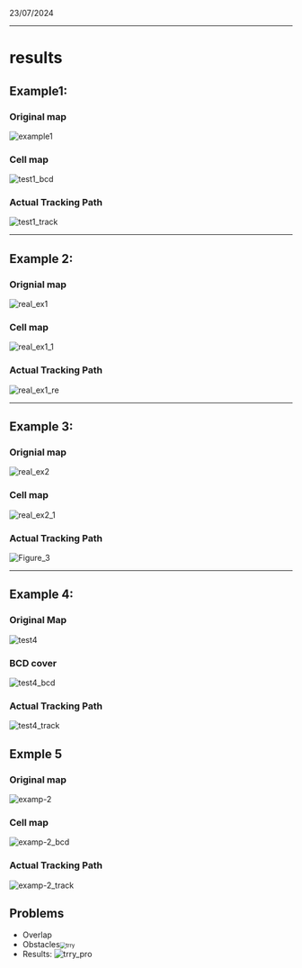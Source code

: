 23/07/2024

---

# results

## **Example1:**

### Original map

![example1](/Users/haobo/UCL/FYP/bcd_py/results/test1.png)

### Cell map

![test1_bcd](/Users/haobo/UCL/FYP/bcd_py/results/test1_bcd.png)

### Actual Tracking Path

![test1_track](/Users/haobo/UCL/FYP/bcd_py/results/test1_track.png)

---

## Example 2:

### Orignial map

![real_ex1](/Users/haobo/UCL/FYP/bcd_py/results/test2.png)

### Cell map

![real_ex1_1](/Users/haobo/UCL/FYP/bcd_py/results/test2_bcd.png)

### Actual Tracking Path

![real_ex1_re](/Users/haobo/UCL/FYP/bcd_py/results/test2_track.png)

---

## Example 3:

### Orignial map





![real_ex2](/Users/haobo/UCL/FYP/bcd_py/results/test3.png)



### Cell map

![real_ex2_1](/Users/haobo/UCL/FYP/bcd_py/results/test3_bcd.png)

### Actual Tracking Path

![Figure_3](/Users/haobo/UCL/FYP/bcd_py/results/test3_track.png)

---

## Example 4:

### Original Map

![test4](/Users/haobo/UCL/FYP/bcd_py/results/test4.png)

### BCD cover

![test4_bcd](/Users/haobo/UCL/FYP/bcd_py/results/test4_bcd.png)

### Actual Tracking Path

![test4_track](/Users/haobo/UCL/FYP/bcd_py/results/test4_track.png)

## Exmple 5

### Original map

![examp-2](/Users/haobo/UCL/FYP/bcd_py/results/examp-2.png)

### Cell map

![examp-2_bcd](/Users/haobo/UCL/FYP/bcd_py/results/examp-2_bcd.png)

### Actual Tracking Path

![examp-2_track](/Users/haobo/UCL/FYP/bcd_py/results/examp-2_track.png)



## Problems

* Overlap
* Obstacles<img src="/Users/haobo/UCL/FYP/bcd_py/results/trry.png" alt="trry" style="zoom:67%;" />
* Results: ![trry_pro](/Users/haobo/UCL/FYP/bcd_py/results/trry_pro.png)

